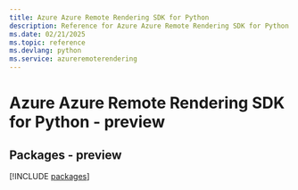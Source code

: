 ```yaml
---
title: Azure Azure Remote Rendering SDK for Python
description: Reference for Azure Azure Remote Rendering SDK for Python
ms.date: 02/21/2025
ms.topic: reference
ms.devlang: python
ms.service: azureremoterendering
---
```

# Azure Azure Remote Rendering SDK for Python - preview
## Packages - preview
[!INCLUDE [packages](azure-remote-rendering-index.md)]